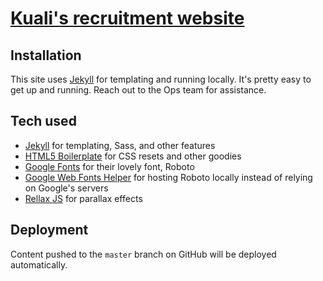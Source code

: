 # [Kuali's recruitment website](https://jobs.kuali.co)

## Installation

This site uses [Jekyll](https://jekyllrb.com/) for templating and running locally. It's pretty easy to get up and running. Reach out to the Ops team for assistance.

## Tech used

- [Jekyll](https://jekyllrb.com/) for templating, Sass, and other features
- [HTML5 Boilerplate](https://html5boilerplate.com/) for CSS resets and other goodies
- [Google Fonts](https://fonts.google.com/) for their lovely font, Roboto
- [Google Web Fonts Helper](https://google-webfonts-helper.herokuapp.com/fonts) for hosting Roboto locally instead of relying on Google's servers
- [Rellax JS](https://dixonandmoe.com/rellax/) for parallax effects

## Deployment

Content pushed to the `master` branch on GitHub will be deployed automatically.
